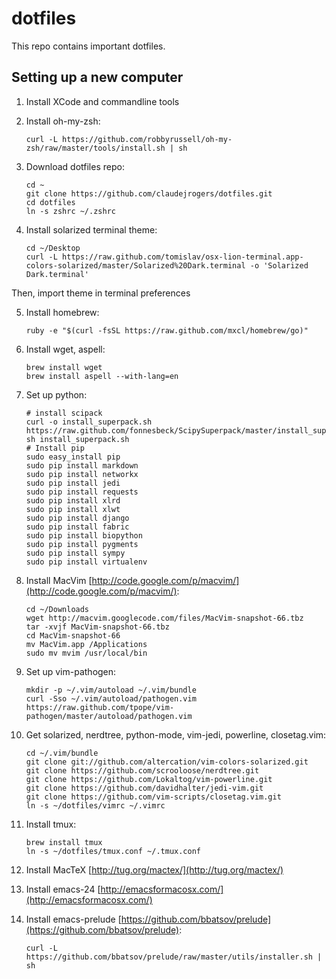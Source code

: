 # dotfiles

This repo contains important dotfiles.

## Setting up a new computer

1.  Install XCode and commandline tools

2.  Install oh-my-zsh:

        curl -L https://github.com/robbyrussell/oh-my-zsh/raw/master/tools/install.sh | sh

3.  Download dotfiles repo:

        cd ~
        git clone https://github.com/claudejrogers/dotfiles.git
        cd dotfiles
        ln -s zshrc ~/.zshrc

4.  Install solarized terminal theme:

        cd ~/Desktop
        curl -L https://raw.github.com/tomislav/osx-lion-terminal.app-colors-solarized/master/Solarized%20Dark.terminal -o 'Solarized Dark.terminal'
   Then, import theme in terminal preferences

5.  Install homebrew:

        ruby -e "$(curl -fsSL https://raw.github.com/mxcl/homebrew/go)"

6.  Install wget, aspell:

        brew install wget
        brew install aspell --with-lang=en

7.  Set up python:

        # install scipack
        curl -o install_superpack.sh https://raw.github.com/fonnesbeck/ScipySuperpack/master/install_superpack.sh
        sh install_superpack.sh
        # Install pip
        sudo easy_install pip
        sudo pip install markdown
        sudo pip install networkx
        sudo pip install jedi
        sudo pip install requests
        sudo pip install xlrd
        sudo pip install xlwt
        sudo pip install django
        sudo pip install fabric
        sudo pip install biopython
        sudo pip install pygments
        sudo pip install sympy
        sudo pip install virtualenv

8.  Install MacVim [http://code.google.com/p/macvim/](http://code.google.com/p/macvim/):
    
        cd ~/Downloads
        wget http://macvim.googlecode.com/files/MacVim-snapshot-66.tbz
        tar -xvjf MacVim-snapshot-66.tbz
        cd MacVim-snapshot-66
        mv MacVim.app /Applications
        sudo mv mvim /usr/local/bin

9.  Set up vim-pathogen:

        mkdir -p ~/.vim/autoload ~/.vim/bundle
        curl -Sso ~/.vim/autoload/pathogen.vim https://raw.github.com/tpope/vim-pathogen/master/autoload/pathogen.vim

10. Get solarized, nerdtree, python-mode, vim-jedi, powerline, closetag.vim:

        cd ~/.vim/bundle
        git clone git://github.com/altercation/vim-colors-solarized.git
        git clone https://github.com/scrooloose/nerdtree.git
        git clone https://github.com/Lokaltog/vim-powerline.git
        git clone https://github.com/davidhalter/jedi-vim.git
        git clone https://github.com/vim-scripts/closetag.vim.git
        ln -s ~/dotfiles/vimrc ~/.vimrc

11. Install tmux:

        brew install tmux
        ln -s ~/dotfiles/tmux.conf ~/.tmux.conf

12. Install MacTeX [http://tug.org/mactex/](http://tug.org/mactex/)

13. Install emacs-24 [http://emacsformacosx.com/](http://emacsformacosx.com/)

14. Install emacs-prelude [https://github.com/bbatsov/prelude](https://github.com/bbatsov/prelude):

        curl -L https://github.com/bbatsov/prelude/raw/master/utils/installer.sh | sh


